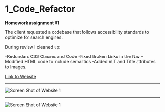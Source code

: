 # 1_Code_Refactor
**Homework assignment #1**

The client requested a codebase that follows accessibility standards to optimize for search engines.  

During review I cleaned up: 

-Redundant CSS Classes and Code
-Fixed Broken Links in the Nav
-Modified HTML code to include semantics
-Added ALT and Title attributes to Images.


[Link to Website](https://cjlaflamme1.github.io/1_Code_Refactor/)

---

![Screen Shot of Website 1](ScreenShot1.jpg)

---

![Screen Shot of Website 1](ScreenShot2.jpg)